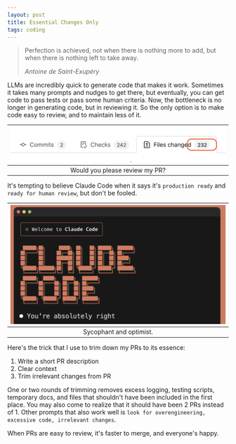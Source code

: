 ```yaml
---
layout: post
title: Essential Changes Only
tags: coding
---
```


> Perfection is achieved, not when there is nothing more to add, but when there is nothing left to take away. 
> 
> _Antoine de Saint-Exupéry_


LLMs are incredibly quick to generate code that makes it work. Sometimes it takes many prompts and nudges to get there, but eventually, you can get code to pass tests or pass some human criteria. Now, the bottleneck is no longer in generating code, but in reviewing it. So the only option is to make code easy to review, and to maintain less of it.

| ![232-changes](/assets/232-changes.png) |
|:--:|
| Would you please review my PR? |

It's tempting to believe Claude Code when it says it's `production ready` and `ready for human review`, but don't be fooled. 

| ![absolutely-right](/assets/absolutely-right.png) |
|:--:|
| Sycophant and optimist. |


Here's the trick that I use to trim down my PRs to its essence:

1. Write a short PR description
2. Clear context
3. Trim irrelevant changes from PR

One or two rounds of trimming removes excess logging, testing scripts, temporary docs, and files that shouldn't have been included in the first place. You may also come to realize that it should have been 2 PRs instead of 1. Other prompts that also work well is `look for overengineering, excessive code, irrelevant changes`.

When PRs are easy to review, it's faster to merge, and everyone's happy.
